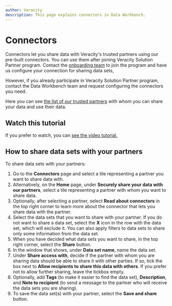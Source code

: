 ```yaml
---
author: Veracity
description: This page explains connectors in Data Workbench.
---
```

# Connectors

Connectors let you share data with Veracity's trusted partners using our pre-built connectors. You can use them after joining Veracity Solution Partner program. Contact the [onboarding team](mailto:onboarding@veracity.com) to join the program and have us configure your connection for sharing data sets, 

However, if you already participate in Veracity Solution Partner program, contact the Data Workbench team and request configuring the connectors you need.

Here you can see [the list of our trusted partners](https://wwwstag.veracity.com/partner-integration?_gl=1*ibguxg*_ga*OTI3MzQzODAzLjE2NTQwODgxOTU.*_ga_DYYE3X0DZL*MTcxNzc2MzA0OS4yNDIuMS4xNzE3NzY0ODQyLjAuMC4w) with whom you can share your data and use their data.

## Watch this tutorial
If you prefer to watch, you can [see the video tutorial.](https://help-center.veracity.com/en/articles/9342627-video-how-to-share-datasets-with-your-partners)

## How to share data sets with your partners
To share data sets with your partners:
1. Go to the **Connectors** page and select a tile representing a partner you want to share data with.
2. Alternatively, on the **Home** page, under **Securely share your data with our partners**, select a tile representing a partner with whom you want to share data.
3. Optionally, after selecting a partner, select **Read about connectors** in the top right corner to learn more about the connector that lets you share data with the partner.
4. Select the data sets that you want to share with your partner. If you do not want to share a data set, select the **X** icon in the row with the data set, which will exclude it. You can also apply filters to data sets to share only some information from the data set.
5. When you have decided what data sets you want to share, in the top right corner, select the **Share** button.
6. In the window that shows, under **Data set name**, name the data set.
7. Under **Share access with**, decide if the partner with whom you are sharing data should be able to share it with other parties. If so, tick the box next to **Allow recipients to share this data with others**. If you prefer not to allow further sharing, leave the tickbox empty.
8. Optionally, add **Tags** (to make it easier to find the data set), **Description**, and **Note to recipient** (to send a message to the partner who will receive the data sets you are sharing).
9. To save the data set(s) with your partner, select the **Save and share** button.
